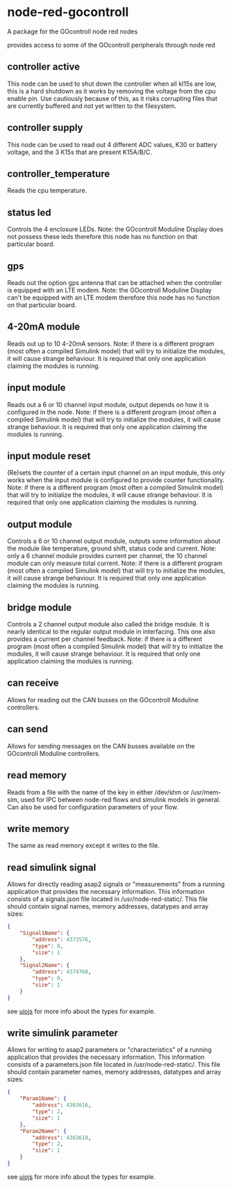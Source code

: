 # node-red-gocontroll
A package for the GOcontroll node red nodes

provides access to some of the GOcontroll peripherals through node red

## controller active
This node can be used to shut down the controller when all kl15s are low, this is a hard shutdown as it works by removing the voltage from the cpu enable pin.
Use cautiously because of this, as it risks corrupting files that are currently buffered and not yet written to the filesystem.

## controller supply
This node can be used to read out 4 different ADC values, K30 or battery voltage, and the 3 K15s that are present K15A/B/C.

## controller_temperature
Reads the cpu temperature.

## status led
Controls the 4 enclosure LEDs.
Note: the GOcontroll Moduline Display does not possess these leds therefore this node has no function on that particular board.

## gps
Reads out the option gps antenna that can be attached when the controller is equipped with an LTE modem.
Note: the GOcontroll Moduline Display can't be equipped with an LTE modem therefore this node has no function on that particular board.

## 4-20mA module
Reads out up to 10 4-20mA sensors.
Note: if there is a different program (most often a compiled Simulink model) that will try to initialize the modules, it will cause strange behaviour.
It is required that only one application claiming the modules is running.

## input module
Reads out a 6 or 10 channel input module, output depends on how it is configured in the node.
Note: if there is a different program (most often a compiled Simulink model) that will try to initialize the modules, it will cause strange behaviour.
It is required that only one application claiming the modules is running.

## input module reset
(Re)sets the counter of a certain input channel on an input module, this only works when the input module is configured to provide counter functionality.
Note: if there is a different program (most often a compiled Simulink model) that will try to initialize the modules, it will cause strange behaviour.
It is required that only one application claiming the modules is running.

## output module
Controls a 6 or 10 channel output module, outputs some information about the module like temperature, ground shift, status code and current.
Note: only a 6 channel module provides current per channel, the 10 channel module can only measure total current.
Note: if there is a different program (most often a compiled Simulink model) that will try to initialize the modules, it will cause strange behaviour.
It is required that only one application claiming the modules is running.

## bridge module
Controls a 2 channel output module also called the bridge module. It is nearly identical to the regular output module in interfacing.
This one also provides a current per channel feedback.
Note: if there is a different program (most often a compiled Simulink model) that will try to initialize the modules, it will cause strange behaviour.
It is required that only one application claiming the modules is running.

## can receive
Allows for reading out the CAN busses on the GOcontroll Moduline controllers.

## can send
Allows for sending messages on the CAN busses available on the GOcontroll Moduline controllers.

## read memory
Reads from a file with the name of the key in either /dev/shm or /usr/mem-sim, used for IPC between node-red flows and simulink models in general.
Can also be used for configuration parameters of your flow.

## write memory
The same as read memory except it writes to the file.

## read simulink signal
Allows for directly reading asap2 signals or "measurements" from a running application that provides the necessary information.
This information consists of a signals.json file located in /usr/node-red-static/.
This file should contain signal names, memory addresses, datatypes and array sizes:
``` json
{
    "Signal1Name": {
        "address": 4373576,
        "type": 0,
        "size": 1
    },
    "Signal2Name": {
        "address": 4374760,
        "type": 0,
        "size": 1
    }
}
```
see [uiojs](https://www.npmjs.com/package/uiojs) for more info about the types for example.

## write simulink parameter
Allows for writing to asap2 parameters or "characteristics" of a running application that provides the necessary information.
This information consists of a parameters.json file located in /usr/node-red-static/.
This file should contain parameter names, memory addresses, datatypes and array sizes:
``` json
{
    "Param1Name": {
        "address": 4363616,
        "type": 2,
        "size": 1
    },
	"Param2Name": {
        "address": 4363618,
        "type": 2,
        "size": 1
    }
}
```
see [uiojs](https://www.npmjs.com/package/uiojs) for more info about the types for example.